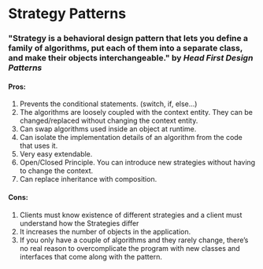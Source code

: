 # Strategy Patterns

### "Strategy is a behavioral design pattern that lets you define a family of algorithms, put each of them into a separate class, and make their objects interchangeable." by _Head First Design Patterns_

#### Pros:
1. Prevents the conditional statements. (switch, if, else…)
2. The algorithms are loosely coupled with the context entity. They can be changed/replaced without changing the context entity.
3. Can swap algorithms used inside an object at runtime.
4. Can isolate the implementation details of an algorithm from the code that uses it.
5. Very easy extendable.
6. Open/Closed Principle. You can introduce new strategies without having to change the context.
7. Can replace inheritance with composition.

#### Cons:
1. Clients must know existence of different strategies and a client must understand how the Strategies differ
2. It increases the number of objects in the application.
3. If you only have a couple of algorithms and they rarely change, there’s no real reason to overcomplicate the program with new classes and interfaces that come along with the pattern.


